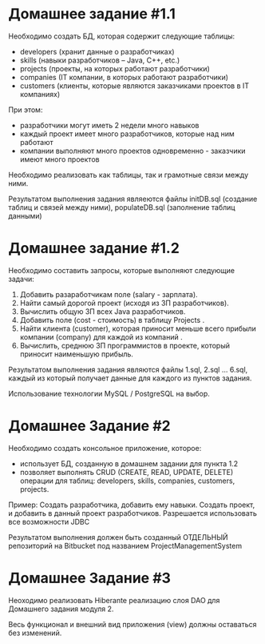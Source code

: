 <h1>Домашнее задание #1.1</h1>

Необходимо создать БД, которая содержит следующие таблицы:

- developers (хранит данные о разработчиках)
- skills (навыки разработчиков – Java, C++, etc.)
- projects (проекты, на которых работают разработчики)
- companies (IT компании, в которых работают разработчики)
- customers (клиенты, которые являются заказчиками проектов в IT компаниях)

При этом:

- разработчики могут иметь 2 недели много навыков
- каждый проект имеет много разработчиков, которые над ним работают
- компании выполняют много проектов одновременно - заказчики имеют много проектов

Необходимо реализовать как таблицы, так и грамотные связи между ними.

Результатом выполнения задания являеются файлы initDB.sql (создание таблиц и связей между ними), populateDB.sql (заполнение таблиц данными)


<h1>Домашнее задание #1.2</h1>

Необходимо составить запросы, которые выполняют следующие задачи:

1. Добавить разаработчикам поле (salary - зарплата).
2. Найти самый дорогой проект (исходя из ЗП разработчиков).
3. Вычислить общую ЗП всех Java разработчиков.
4. Добавить поле (cost - стоимость) в таблицу Projects .
5. Найти клиента (customer), которая приносит меньше всего прибыли компании (company) для каждой из компаний .
6. Вычислить, среднюю ЗП программистов в проекте, который приносит наименьшую прибыль.

Результатом выполнения задания являются файлы 1.sql, 2.sql … 6.sql, каждый из который получает данные для каждого из пунктов задания.

Использование технологии MySQL / PostgreSQL на выбор.


<h1>Домашнее Задание #2</h1>
Необходимо создать консольное приложение, которое:

- использует БД, созданную в домашнем задании для пункта 1.2
- позволяет выполнять CRUD (CREATE, READ, UPDATE, DELETE) операции для таблиц: developers, skills, companies, customers, projects.

Пример: Создать разработчика, добавить ему навыки. Создать проект, и добавить в данный проект разработчиков. Разрешается использовать все возможности JDBC

Результатом выполнения должен быть созданный ОТДЕЛЬНЫЙ репозиторий на Bitbucket под названием ProjectManagementSystem


<h1>Домашнее Задание #3</h1>
Неоходимо реализовать Hiberante реализацию слоя DAO для Домашнего задания модуля 2.

Весь функционал и внешний вид приложения (view) должны оставаться без изменений.

